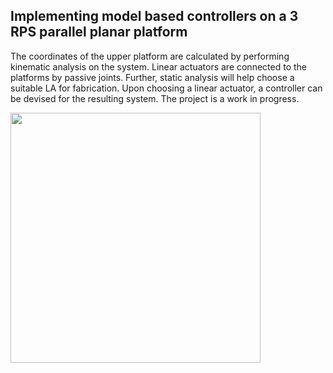 ## Implementing model based controllers on a 3 RPS parallel planar platform

The coordinates of the upper platform are calculated by performing kinematic analysis on the system. Linear actuators are connected to the platforms by passive joints. Further, static analysis will help choose a suitable LA for fabrication. Upon choosing a linear actuator, a controller can be devised for the resulting system. The project is a work in progress.

<!--<img src="https://i.imgur.com/MFNa7kf.png?1" width="400"/>-->

<img src="https://github.com/28shambhavi/parallel-planar-robot-controller/blob/main/vid.gif" width="400" />
